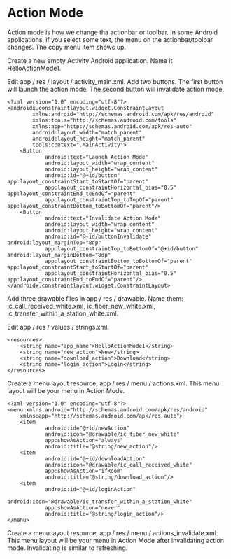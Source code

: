 # **Action Mode**

Action mode is how we change tha actionbar or toolbar. In some Android applications, if you select some text, 
the menu on the actionbar/toolbar changes. The copy menu item shows up.

Create a new empty Activity Android application. Name it HelloActionMode1.   
   

Edit app / res / layout / activity_main.xml. Add two buttons. The first button will launch the action mode. The second button will invalidate action mode.  
  
    <?xml version="1.0" encoding="utf-8"?>
    <androidx.constraintlayout.widget.ConstraintLayout
            xmlns:android="http://schemas.android.com/apk/res/android"
            xmlns:tools="http://schemas.android.com/tools"
            xmlns:app="http://schemas.android.com/apk/res-auto"
            android:layout_width="match_parent"
            android:layout_height="match_parent"
            tools:context=".MainActivity">
        <Button
                android:text="Launch Action Mode"
                android:layout_width="wrap_content"
                android:layout_height="wrap_content"
                android:id="@+id/button" app:layout_constraintStart_toStartOf="parent"
                app:layout_constraintHorizontal_bias="0.5" app:layout_constraintEnd_toEndOf="parent"
                app:layout_constraintTop_toTopOf="parent" app:layout_constraintBottom_toBottomOf="parent"/>
        <Button
                android:text="Invalidate Action Mode"
                android:layout_width="wrap_content"
                android:layout_height="wrap_content"
                android:id="@+id/buttonInvalidate" android:layout_marginTop="8dp"
                app:layout_constraintTop_toBottomOf="@+id/button" android:layout_marginBottom="8dp"
                app:layout_constraintBottom_toBottomOf="parent" app:layout_constraintStart_toStartOf="parent"
                app:layout_constraintHorizontal_bias="0.5" app:layout_constraintEnd_toEndOf="parent"/>
    </androidx.constraintlayout.widget.ConstraintLayout>
  
Add three drawable files in app / res / drawable. Name them: ic_call_received_white.xml, ic_fiber_new_white.xml, ic_transfer_within_a_station_white.xml.  
  
Edit app / res / values / strings.xml.  
  
    <resources>
        <string name="app_name">HelloActionMode1</string>
        <string name="new_action">New</string>
        <string name="download_action">Download</string>
        <string name="login_action">Login</string>
    </resources>
  
Create a menu layout resource, app / res / menu / actions.xml. This menu layout will be your menu in Action Mode.  
  
    <?xml version="1.0" encoding="utf-8"?>
    <menu xmlns:android="http://schemas.android.com/apk/res/android"
        xmlns:app="http://schemas.android.com/apk/res-auto">
        <item
                android:id="@+id/newAction"
                android:icon="@drawable/ic_fiber_new_white"
                app:showAsAction="always"
                android:title="@string/new_action"/>
        <item
                android:id="@+id/downloadAction"
                android:icon="@drawable/ic_call_received_white"
                app:showAsAction="ifRoom"
                android:title="@string/download_action"/>
        <item
                android:id="@+id/loginAction"
                android:icon="@drawable/ic_transfer_within_a_station_white"
                app:showAsAction="never"
                android:title="@string/login_action"/>
    </menu>
  
Create a menu layout resource, app / res / menu / actions_invalidate.xml. This menu layout will be your menu in Action Mode after invalidating action mode. Invalidating is similar to refreshing.  